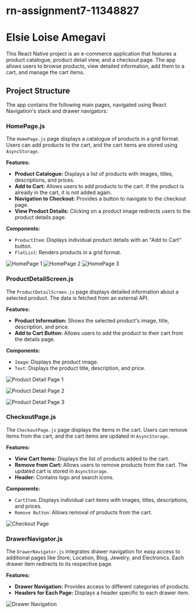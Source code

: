 # rn-assignment7-11348827

# Elsie Loise Amegavi

This React Native project is an e-commerce application that features a product catalogue, product detail view, and a checkout page. The app allows users to browse products, view detailed information, add them to a cart, and manage the cart items.

## Project Structure

The app contains the following main pages, navigated using React Navigation's stack and drawer navigators:

### HomePage.js

The `HomePage.js` page displays a catalogue of products in a grid format. Users can add products to the cart, and the cart items are stored using `AsyncStorage`.

**Features:**

- **Product Catalogue:** Displays a list of products with images, titles, descriptions, and prices.
- **Add to Cart:** Allows users to add products to the cart. If the product is already in the cart, it is not added again.
- **Navigation to Checkout:** Provides a button to navigate to the checkout page.
- **View Product Details:** Clicking on a product image redirects users to the product details page.

**Components:**

- `ProductItem`: Displays individual product details with an "Add to Cart" button.
- `FlatList`: Renders products in a grid format.

![HomePage 1](./gigi-app/assets/7-homepage-1.jpeg)
![HomePage 2](./gigi-app/assets/7-homepage-2.jpeg)
![HomePage 3](./gigi-app/assets/7-homepage-3.jpeg)

### ProductDetailScreen.js

The `ProductDetailScreen.js` page displays detailed information about a selected product. The data is fetched from an external API.

**Features:**

- **Product Information:** Shows the selected product's image, title, description, and price.
- **Add to Cart Button:** Allows users to add the product to their cart from the details page.

**Components:**

- `Image`: Displays the product image.
- `Text`: Displays the product title, description, and price.

![Product Detail Page 1](./gigi-app/assets/7-product-detail-page-1.jpeg)

![Product Detail Page 2](./gigi-app/assets/7-product-detail-page-2.jpeg)

![Product Detail Page 3](./gigi-app/assets/7-product-detail-page-3.jpeg)

### CheckoutPage.js

The `CheckoutPage.js` page displays the items in the cart. Users can remove items from the cart, and the cart items are updated in `AsyncStorage`.

**Features:**

- **View Cart Items:** Displays the list of products added to the cart.
- **Remove from Cart:** Allows users to remove products from the cart. The updated cart is stored in `AsyncStorage`.
- **Header:** Contains logo and search icons.

**Components:**

- `CartItem`: Displays individual cart items with images, titles, descriptions, and prices.
- `Remove Button`: Allows removal of products from the cart.

![Checkout Page](./gigi-app/assets/7-checkoutpage.jpeg)


### DrawerNavigator.js

The `DrawerNavigator.js` integrates drawer navigation for easy access to additional pages like Store, Location, Blog, Jewelry, and Electronics. Each drawer item redirects to its respective page.

**Features:**

- **Drawer Navigation:** Provides access to different categories of products.
- **Headers for Each Page:** Displays a header specific to each drawer item.

![Drawer Navigation](./gigi-app/assets/7-drawer.jpeg)